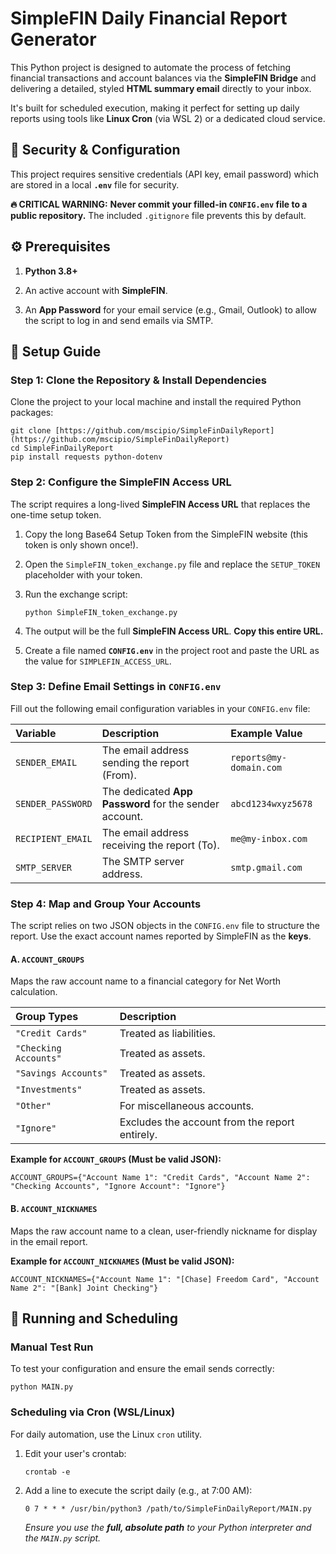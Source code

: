 # SimpleFIN Daily Financial Report Generator

This Python project is designed to automate the process of fetching financial transactions and account balances via the **SimpleFIN Bridge** and delivering a detailed, styled **HTML summary email** directly to your inbox.

It's built for scheduled execution, making it perfect for setting up daily reports using tools like **Linux Cron** (via WSL 2) or a dedicated cloud service.

## 🚨 Security & Configuration

This project requires sensitive credentials (API key, email password) which are stored in a local **`.env`** file for security.

**🔥 CRITICAL WARNING:** **Never commit your filled-in `CONFIG.env` file to a public repository.** The included `.gitignore` file prevents this by default.

## ⚙️ Prerequisites

1. **Python 3.8+**

2. An active account with **SimpleFIN**.

3. An **App Password** for your email service (e.g., Gmail, Outlook) to allow the script to log in and send emails via SMTP.

## 🚀 Setup Guide

### Step 1: Clone the Repository & Install Dependencies

Clone the project to your local machine and install the required Python packages:

```
git clone [https://github.com/mscipio/SimpleFinDailyReport](https://github.com/mscipio/SimpleFinDailyReport)
cd SimpleFinDailyReport
pip install requests python-dotenv

```

### Step 2: Configure the SimpleFIN Access URL

The script requires a long-lived **SimpleFIN Access URL** that replaces the one-time setup token.

1. Copy the long Base64 Setup Token from the SimpleFIN website (this token is only shown once!).

2. Open the `SimpleFIN_token_exchange.py` file and replace the `SETUP_TOKEN` placeholder with your token.

3. Run the exchange script:

   ```
   python SimpleFIN_token_exchange.py
   
   ```

4. The output will be the full **SimpleFIN Access URL**. **Copy this entire URL.**

5. Create a file named **`CONFIG.env`** in the project root and paste the URL as the value for `SIMPLEFIN_ACCESS_URL`.

### Step 3: Define Email Settings in `CONFIG.env`

Fill out the following email configuration variables in your `CONFIG.env` file:

| Variable | Description | Example Value |
| :--- | :--- | :--- | 
| `SENDER_EMAIL` | The email address sending the report (From). | `reports@my-domain.com` | 
| `SENDER_PASSWORD` | The dedicated **App Password** for the sender account. | `abcd1234wxyz5678` | 
| `RECIPIENT_EMAIL` | The email address receiving the report (To). | `me@my-inbox.com` | 
| `SMTP_SERVER` | The SMTP server address. | `smtp.gmail.com` | 

### Step 4: Map and Group Your Accounts

The script relies on two JSON objects in the `CONFIG.env` file to structure the report. Use the exact account names reported by SimpleFIN as the **keys**.

#### A. `ACCOUNT_GROUPS`

Maps the raw account name to a financial category for Net Worth calculation.

| Group Types | Description |
| :--- | :--- | 
| `"Credit Cards"` | Treated as liabilities. | 
| `"Checking Accounts"` | Treated as assets. | 
| `"Savings Accounts"` | Treated as assets. | 
| `"Investments"` | Treated as assets. | 
| `"Other"` | For miscellaneous accounts. | 
| `"Ignore"` | Excludes the account from the report entirely. | 

**Example for `ACCOUNT_GROUPS` (Must be valid JSON):**

```
ACCOUNT_GROUPS={"Account Name 1": "Credit Cards", "Account Name 2": "Checking Accounts", "Ignore Account": "Ignore"}

```

#### B. `ACCOUNT_NICKNAMES`

Maps the raw account name to a clean, user-friendly nickname for display in the email report.

**Example for `ACCOUNT_NICKNAMES` (Must be valid JSON):**

```
ACCOUNT_NICKNAMES={"Account Name 1": "[Chase] Freedom Card", "Account Name 2": "[Bank] Joint Checking"}

```

## 🏃 Running and Scheduling

### Manual Test Run

To test your configuration and ensure the email sends correctly:

```
python MAIN.py

```

### Scheduling via Cron (WSL/Linux)

For daily automation, use the Linux `cron` utility.

1. Edit your user's crontab:

   ```
   crontab -e
   
   ```

2. Add a line to execute the script daily (e.g., at 7:00 AM):

   ```
   0 7 * * * /usr/bin/python3 /path/to/SimpleFinDailyReport/MAIN.py
   
   ```

   *Ensure you use the **full, absolute path** to your Python interpreter and the `MAIN.py` script.*